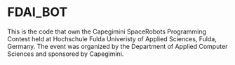 # FDAI_BOT
This is the code that own the Capegimini SpaceRobots Programming Contest held at Hochschule Fulda Univeristy of Applied Sciences, Fulda, Germany.  The event was organized by the Department of Applied Computer Sciences and sponsored by Capegimini.
